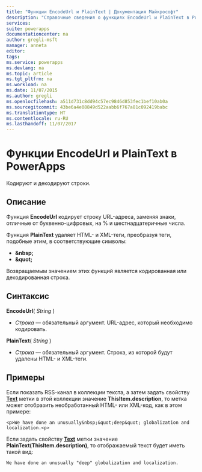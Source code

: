 ```yaml
---
title: "Функции EncodeUrl и PlainText | Документация Майкрософт"
description: "Справочные сведения о функциях EncodeUrl и PlainText в PowerApps, включая описание синтаксиса и примеры."
services: 
suite: powerapps
documentationcenter: na
author: gregli-msft
manager: anneta
editor: 
tags: 
ms.service: powerapps
ms.devlang: na
ms.topic: article
ms.tgt_pltfrm: na
ms.workload: na
ms.date: 11/07/2015
ms.author: gregli
ms.openlocfilehash: a511d731c8dd94c57ec9846d853fec1bef10ab0a
ms.sourcegitcommit: 43be6a4e08849d522aabb6f767a81c092419babc
ms.translationtype: HT
ms.contentlocale: ru-RU
ms.lasthandoff: 11/07/2017
---
```

# <a name="encodeurl-and-plaintext-functions-in-powerapps"></a>Функции EncodeUrl и PlainText в PowerApps
Кодируют и декодируют строки.

## <a name="description"></a>Описание
Функция **EncodeUrl** кодирует строку URL-адреса, заменяя знаки, отличные от буквенно-цифровых, на % и шестнадцатеричные числа.  

Функция **PlainText** удаляет HTML- и XML-теги, преобразуя теги, подобные этим, в соответствующие символы:

* **&amp;nbsp;**
* **&amp;quot;**

Возвращаемым значением этих функций является кодированная или декодированная строка.   

## <a name="syntax"></a>Синтаксис
**EncodeUrl**( *String* )

* *Строка* — обязательный аргумент.  URL-адрес, который необходимо кодировать.

**PlainText**( *String* )

* *Строка* — обязательный аргумент. Строка, из которой будут удалены HTML- и XML-теги.

## <a name="examples"></a>Примеры
Если показать RSS-канал в коллекции текста, а затем задать свойству **[Text](../controls/properties-core.md)** метки в этой коллекции значение **ThisItem.description**, то метка может отобразить необработанный HTML- или XML-код, как в этом примере:

    <p>We have done an unusually&nbsp;&quot;deep&quot; globalization and localization.<p>

Если задать свойству **[Text](../controls/properties-core.md)** метки значение **PlainText(ThisItem.description)**, то отображаемый текст будет иметь такой вид:

    We have done an unusually "deep" globalization and localization.
